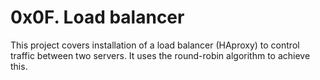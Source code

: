 # 0x0F. Load balancer

This project covers installation of a load balancer (HAproxy) to control traffic between two servers.
It uses the round-robin algorithm to achieve this.
